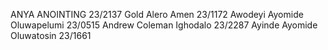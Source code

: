 ANYA ANOINTING 23/2137
Gold Alero Amen 23/1172
Awodeyi Ayomide Oluwapelumi 23/0515
Andrew Coleman Ighodalo 23/2287
Ayinde Ayomide Oluwatosin 23/1661
